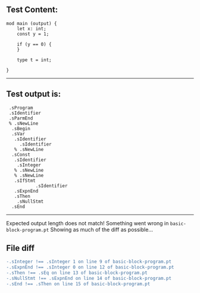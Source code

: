 
Test Content: 
-------------------------
```
mod main (output) {
    let x: int;
    const y = 1;

    if (y == 0) {
    }

    type t = int;

}
```
------------------------
Test output is: 
-------------------------
```
 .sProgram
 .sIdentifier
 .sParmEnd
 % .sNewLine
  .sBegin
  .sVar
   .sIdentifier
     .sIdentifier
   % .sNewLine
  .sConst
   .sIdentifier
    .sInteger
   % .sNewLine
   % .sNewLine
   .sIfStmt
           .sIdentifier
   .sExpnEnd
   .sThen
    .sNullStmt
  .sEnd

```
------------------------
Expected output length does not match!  Something went wrong in `basic-block-program.pt`
Showing as much of the diff as possible...

File diff
-------------------------
```diff
-.sInteger !== .sInteger 1 on line 9 of basic-block-program.pt
-.sExpnEnd !== .sInteger 0 on line 12 of basic-block-program.pt
-.sThen !== .sEq on line 13 of basic-block-program.pt
-.sNullStmt !== .sExpnEnd on line 14 of basic-block-program.pt
-.sEnd !== .sThen on line 15 of basic-block-program.pt

```